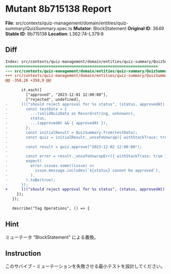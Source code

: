 # Mutant 8b715138 Report

**File**: src/contexts/quiz-management/domain/entities/quiz-summary/QuizSummary.spec.ts
**Mutator**: BlockStatement
**Original ID**: 3649
**Stable ID**: 8b715138
**Location**: L362:74–L379:8

## Diff

```diff
Index: src/contexts/quiz-management/domain/entities/quiz-summary/QuizSummary.spec.ts
===================================================================
--- src/contexts/quiz-management/domain/entities/quiz-summary/QuizSummary.spec.ts	original
+++ src/contexts/quiz-management/domain/entities/quiz-summary/QuizSummary.spec.ts	mutated #3649
@@ -358,26 +358,9 @@
 
       it.each([
         ["approved", "2023-12-01 12:00:00"],
         ["rejected", undefined],
-      ])("should reject approval for %s status", (status, approvedAt) => {
-        const testData = {
-          ...(validQuizData as Record<string, unknown>),
-          status,
-          ...(approvedAt && { approvedAt }),
-        };
-        const initialResult = QuizSummary.from(testData);
-        const quiz = initialResult._unsafeUnwrap({ withStackTrace: true });
-
-        const result = quiz.approve("2023-12-02 12:00:00");
-
-        const error = result._unsafeUnwrapErr({ withStackTrace: true });
-        expect(
-          error.issues.some((issue) =>
-            issue.message.includes(`${status} cannot be approved`),
-          ),
-        ).toBe(true);
-      });
+      ])("should reject approval for %s status", (status, approvedAt) => {});
     });
   });
 
   describe("Tag Operations", () => {
```

## Hint

ミューテータ "BlockStatement" による置換。

## Instruction

このサバイブ・ミューテーションを失敗させる最小テストを設計してください。
